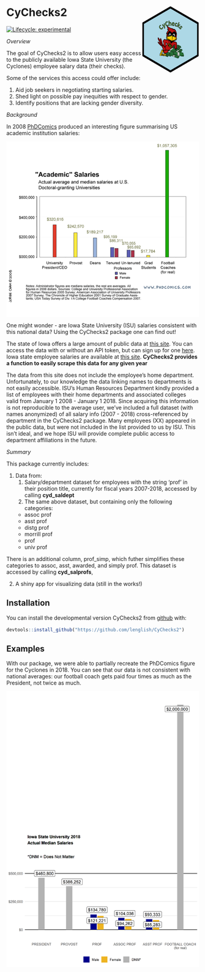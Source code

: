 
<!-- README.md is generated from README.Rmd. Please edit that file -->

# CyChecks2 <img align="right" width="150" height="175" src="README_files/static-figures/hexsticker.png">

<!-- badges: start -->

[![Lifecycle:
experimental](https://img.shields.io/badge/lifecycle-experimental-orange.svg)](https://www.tidyverse.org/lifecycle/#experimental)
<!-- badges: end -->

*Overview*

The goal of CyChecks2 is to allow users easy access to the publicly
available Iowa State University (the Cyclones) employee salary data
(their checks).

Some of the services this access could offer include:

1.  Aid job seekers in negotiating starting salaries.
2.  Shed light on possible pay inequities with respect to gender.
3.  Identify positions that are lacking gender diversity.

*Background*

In 2008
[PhDComics](http://phdcomics.com/comics/archive.php?comicid=1086)
produced an interesting figure summarising US academic institution
salaries:

<img align="center" width="600" src="README_files/static-figures/phdcomics.gif">

One might wonder - are Iowa State University (ISU) salaries consistent
with this national data? Using the CyChecks2 package one can find out\!

The state of Iowa offers a large amount of public data at [this
site](https://data.iowa.gov/). You can access the data with or without
an API token, but can sign up for one
[here](https://dev.socrata.com/foundry/data.iowa.gov/s3p7-wy6w). Iowa
state employee salaries are available at [this
site](https://data.iowa.gov/State-Finances/State-of-Iowa-Salary-Book/s3p7-wy6w).
**CyChecks2 provides a function to easily scrape this data for any given
year**

The data from this site does not include the employee’s home department.
Unfortunately, to our knowledge the data linking names to departments is
not easily accessible. ISU’s Human Resources Department kindly provided
a list of employees with their home departments and associated colleges
valid from January 1 2008 - January 1 2018. Since acquiring this
information is not reproducible to the average user, we’ve included a
full dataset (with names anonymized) of all salary info (2007 - 2018)
cross-referenced by department in the CyChecks2 package. Many employees
(XX) appeared in the public data, but were not included in the list
provided to us by ISU. This isn’t ideal, and we hope ISU will provide
complete public access to department affiliations in the future.

*Summary*

This package currently includes:

1.  Data from:
    1)  Salary/department dataset for employees with the string ‘prof’
        in their position title, currently for fiscal years 2007-2018,
        accessed by calling **cyd\_saldept**
    2)  The same above dataset, but containing only the following
        categories:
    <!-- end list -->
      - assoc prof
      - asst prof
      - distg prof
      - morrill prof
      - prof
      - univ prof

There is an additional column, prof\_simp, which futher simplifies these
categories to assoc, asst, awarded, and simply prof. This dataset is
accessed by calling **cyd\_salprofs**,

2.  A shiny app for visualizing data (still in the works\!)

## Installation

You can install the developmental version CyChecks2 from
[github](https://CRAN.R-project.org) with:

``` r
devtools::install_github("https://github.com/lenglish/CyChecks2")
```

## Examples

With our package, we were able to partially recreate the PhDComics
figure for the Cyclones in 2018. You can see that our data is not
consistent with national averages: our football coach gets paid four
times as much as the President, not twice as much.

<img align="center" width="600" src="README_files/static-figures/CyChecks-comic.png">
